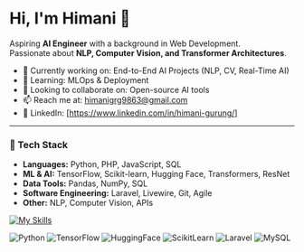 # Hi, I'm Himani 👋  
Aspiring **AI Engineer** with a background in Web Development.  
Passionate about **NLP, Computer Vision, and Transformer Architectures**.  

- 🔭 Currently working on: End-to-End AI Projects (NLP, CV, Real-Time AI)  
- 🌱 Learning: MLOps & Deployment  
- 👯 Looking to collaborate on: Open-source AI tools  
- 📫 Reach me at: himanigrg9863@gmail.com  
- 💼 LinkedIn: [https://www.linkedin.com/in/himani-gurung/]  

---
### 🚀 Tech Stack
- **Languages:** Python, PHP, JavaScript, SQL  
- **ML & AI:** TensorFlow, Scikit-learn, Hugging Face, Transformers, ResNet  
- **Data Tools:** Pandas, NumPy, SQL  
- **Software Engineering:** Laravel, Livewire, Git, Agile  
- **Other:** NLP, Computer Vision, APIs

[![My Skills](https://skillicons.dev/icons?i=python,tensorflow,pytorch,fastapi,react,laravel,mysql,postgresql,docker,linux,git,github,figma)](https://skillicons.dev)

  
![Python](https://img.shields.io/badge/Python-3.10-blue)
![TensorFlow](https://img.shields.io/badge/TensorFlow-2.x-orange)
![HuggingFace](https://img.shields.io/badge/Transformers-yellow)
![ScikitLearn](https://img.shields.io/badge/ScikitLearn-0.24-green)
![Laravel](https://img.shields.io/badge/Laravel-10-red)
![MySQL](https://img.shields.io/badge/MySQL-Database-lightblue)
